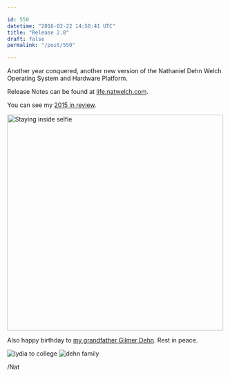 ```yaml
---

id: 550
datetime: "2016-02-22 14:58:41 UTC"
title: "Release 2.8"
draft: false
permalink: "/post/550"

---
```


Another year conquered, another new version of the Nathaniel Dehn Welch Operating System and Hardware Platform.

Release Notes can be found at [life.natwelch.com](https://life.natwelch.com/).

You can see my [2015 in review](https://writing.natwelch.com/post/531).

<a data-flickr-embed="true"  href="https://www.flickr.com/photos/icco/23933300034/in/datetaken-ff/" title="Staying inside selfie"><img src="https://farm2.staticflickr.com/1632/23933300034_3e5c5bbb10.jpg" width="500" height="500" alt="Staying inside selfie"></a><script async src="//embedr.flickr.com/assets/client-code.js" charset="utf-8"></script>

Also happy birthday to [my grandfather Gilmer Dehn](https://writing.natwelch.com/post/514). Rest in peace.

![lydia to college](https://s3.amazonaws.com/f.cl.ly/items/0d0r17272l3v092k2i15/Screen%!Shot%!-02-22%!at%!.37%!png)
![dehn family](https://s3.amazonaws.com/f.cl.ly/items/1N2k3W182d3F381t0D1z/Screen%!Shot%!-02-22%!at%!.07%!png)

/Nat

